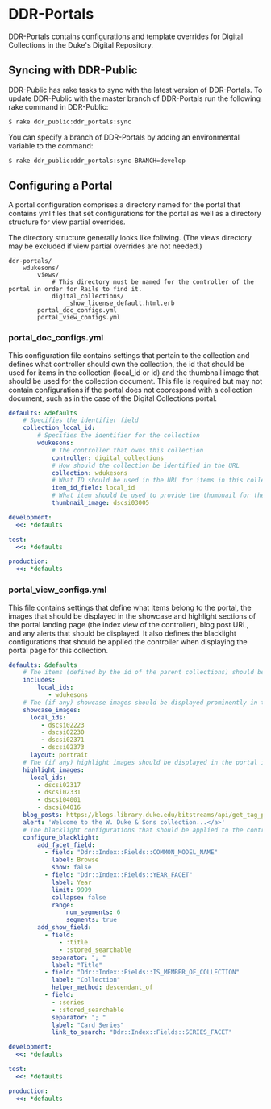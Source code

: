 # DDR-Portals

DDR-Portals contains configurations and template overrides for Digital Collections in the Duke's Digital Repository.

## Syncing with DDR-Public

DDR-Public has rake tasks to sync with the latest version of DDR-Portals. To update DDR-Public with the master branch of DDR-Portals run the following rake command in DDR-Public:

```sh
$ rake ddr_public:ddr_portals:sync
```

You can specify a branch of DDR-Portals by adding an environmental variable to the command:

```sh
$ rake ddr_public:ddr_portals:sync BRANCH=develop
```

## Configuring a Portal

A portal configuration comprises a directory named for the portal that contains yml files that set configurations for the portal as well as a directory structure for view partial overrides.

The directory structure generally looks like follwing. (The views directory may be excluded if view partial overrides are not needed.)

```
ddr-portals/
    wdukesons/
        views/
            # This directory must be named for the controller of the portal in order for Rails to find it.
            digital_collections/
                _show_license_default.html.erb
        portal_doc_configs.yml
        portal_view_configs.yml
```        

### portal_doc_configs.yml

This configuration file contains settings that pertain to the collection and defines what controller should own the collection, the id that should be used for items in the collection (local_id or id) and the thumbnail image that should be used for the collection document. This file is required but may not contain configurations if the portal does not coorespond with a collection document, such as in the case of the Digital Collections portal.

```yml
defaults: &defaults
    # Specifies the identifier field
    collection_local_id:
        # Specifies the identifier for the collection
        wdukesons:
            # The controller that owns this collection
            controller: digital_collections
            # How should the collection be identified in the URL
            collection: wdukesons
            # What ID should be used in the URL for items in this collection
            item_id_field: local_id
            # What item should be used to provide the thumbnail for the collection
            thumbnail_image: dscsi03005

development:
  <<: *defaults

test:
  <<: *defaults

production:
  <<: *defaults
```

### portal_view_configs.yml

This file contains settings that define what items belong to the portal, the images that should be displayed in the showcase and highlight sections of the portal landing page (the index view of the controller), blog post URL, and any alerts that should be displayed. It also defines the blacklight configurations that should be applied the controller when displaying the portal page for this collection.

```yml
defaults: &defaults
    # The items (defined by the id of the parent collections) should be included in this portal
    includes:
        local_ids:
           - wdukesons
    # The (if any) showcase images should be displayed prominently in the portal index view. (Defined by the local_ids of the items.)
    showcase_images:
      local_ids:
         - dscsi02223
         - dscsi02230
         - dscsi02371
         - dscsi02373
      layout: portrait
    # The (if any) highlight images should be displayed in the portal index view. (Defined by the local_ids of the items.)
    highlight_images:
      local_ids:
        - dscsi02317
        - dscsi02331
        - dscsi04001
        - dscsi04016
    blog_posts: https://blogs.library.duke.edu/bitstreams/api/get_tag_posts/?tag_slug=wdukesons
    alert: 'Welcome to the W. Duke & Sons collection...</a>'
    # The blacklight configurations that should be applied to the controller for this collection.
    configure_blacklight:
        add_facet_field:
          - field: "Ddr::Index::Fields::COMMON_MODEL_NAME"
            label: Browse
            show: false
          - field: "Ddr::Index::Fields::YEAR_FACET"
            label: Year
            limit: 9999
            collapse: false
            range:
                num_segments: 6
                segments: true
        add_show_field:
          - field:
              - :title
              - :stored_searchable
            separator: "; "
            label: "Title"
          - field: "Ddr::Index::Fields::IS_MEMBER_OF_COLLECTION"
            label: "Collection"
            helper_method: descendant_of
          - field:
            - :series
            - :stored_searchable
            separator: "; "
            label: "Card Series"
            link_to_search: "Ddr::Index::Fields::SERIES_FACET"

development:
  <<: *defaults

test:
  <<: *defaults

production:
  <<: *defaults
```


